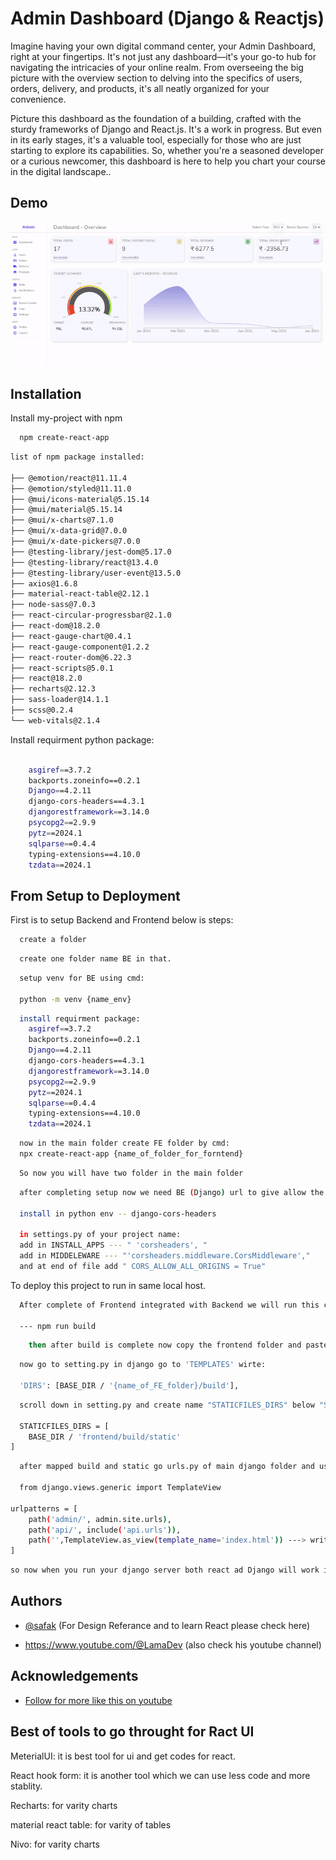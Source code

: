 # Admin Dashboard (Django & Reactjs)

Imagine having your own digital command center, your Admin Dashboard, right at your fingertips. It's not just any dashboard—it's your go-to hub for navigating the intricacies of your online realm. From overseeing the big picture with the overview section to delving into the specifics of users, orders, delivery, and products, it's all neatly organized for your convenience.

Picture this dashboard as the foundation of a building, crafted with the sturdy frameworks of Django and React.js. It's a work in progress. But even in its early stages, it's a valuable tool, especially for those who are just starting to explore its capabilities. So, whether you're a seasoned developer or a curious newcomer, this dashboard is here to help you chart your course in the digital landscape..

## Demo

![](admin-dashboard.gif)

## Installation

Install my-project with npm

```bash
  npm create-react-app
```

```bash
list of npm package installed:

├── @emotion/react@11.11.4
├── @emotion/styled@11.11.0
├── @mui/icons-material@5.15.14
├── @mui/material@5.15.14
├── @mui/x-charts@7.1.0
├── @mui/x-data-grid@7.0.0
├── @mui/x-date-pickers@7.0.0
├── @testing-library/jest-dom@5.17.0
├── @testing-library/react@13.4.0
├── @testing-library/user-event@13.5.0
├── axios@1.6.8
├── material-react-table@2.12.1
├── node-sass@7.0.3
├── react-circular-progressbar@2.1.0
├── react-dom@18.2.0
├── react-gauge-chart@0.4.1
├── react-gauge-component@1.2.2
├── react-router-dom@6.22.3
├── react-scripts@5.0.1
├── react@18.2.0
├── recharts@2.12.3
├── sass-loader@14.1.1
├── scss@0.2.4
└── web-vitals@2.1.4
```

Install requirment python package:

```bash

    asgiref==3.7.2
    backports.zoneinfo==0.2.1
    Django==4.2.11
    django-cors-headers==4.3.1
    djangorestframework==3.14.0
    psycopg2==2.9.9
    pytz==2024.1
    sqlparse==0.4.4
    typing-extensions==4.10.0
    tzdata==2024.1
```

## From Setup to Deployment

First is to setup Backend and Frontend below is steps:

```bash
  create a folder
```

```bash
  create one folder name BE in that.
```

```bash
  setup venv for BE using cmd:

  python -m venv {name_env}
```

```bash
  install requirment package:
    asgiref==3.7.2
    backports.zoneinfo==0.2.1
    Django==4.2.11
    django-cors-headers==4.3.1
    djangorestframework==3.14.0
    psycopg2==2.9.9
    pytz==2024.1
    sqlparse==0.4.4
    typing-extensions==4.10.0
    tzdata==2024.1
```

```bash
  now in the main folder create FE folder by cmd:
  npx create-react-app {name_of_folder_for_forntend}
```

```bash
  So now you will have two folder in the main folder
```

```bash
  after completing setup now we need BE (Django) url to give allow the permission to use when integrating with FE (Reactjs):

  install in python env -- django-cors-headers

  in settings.py of your project name:
  add in INSTALL_APPS --- " 'corsheaders', "
  add in MIDDELEWARE --- "'corsheaders.middleware.CorsMiddleware',"
  and at end of file add " CORS_ALLOW_ALL_ORIGINS = True"
```

To deploy this project to run in same local host.

```bash
  After complete of Frontend integrated with Backend we will run this cmd in frontend directory.

  --- npm run build
```

```bash
    then after build is complete now copy the frontend folder and paste in backend folder
```

```bash
  now go to setting.py in django go to 'TEMPLATES' wirte:

  'DIRS': [BASE_DIR / '{name_of_FE_folder}/build'],
```

```bash
  scroll down in setting.py and create name "STATICFILES_DIRS" below "STATIC_URL" like this:

  STATICFILES_DIRS = [
    BASE_DIR / 'frontend/build/static'
]
```

```bash
  after mapped build and static go urls.py of main django folder and us template view :

  from django.views.generic import TemplateView

urlpatterns = [
    path('admin/', admin.site.urls),
    path('api/', include('api.urls')),
    path('',TemplateView.as_view(template_name='index.html')) ---> write your html of FE in here
]

```

```bash
so now when you run your django server both react ad Django will work in same localhost.
```

## Authors

- [@safak](https://github.com/safak/youtube2022/tree/react-admin) (For Design Referance and to learn React please check here)

- https://www.youtube.com/@LamaDev (also check his youtube channel)

## Acknowledgements

- [Follow for more like this on youtube ](https://www.youtube.com/@LamaDev)

## Best of tools to go throught for Ract UI

MeterialUI: it is best tool for ui and get codes for react.

React hook form: it is another tool which we can use less code and more stablity.

Recharts: for varity charts

material react table: for varity of tables

Nivo: for varity charts
